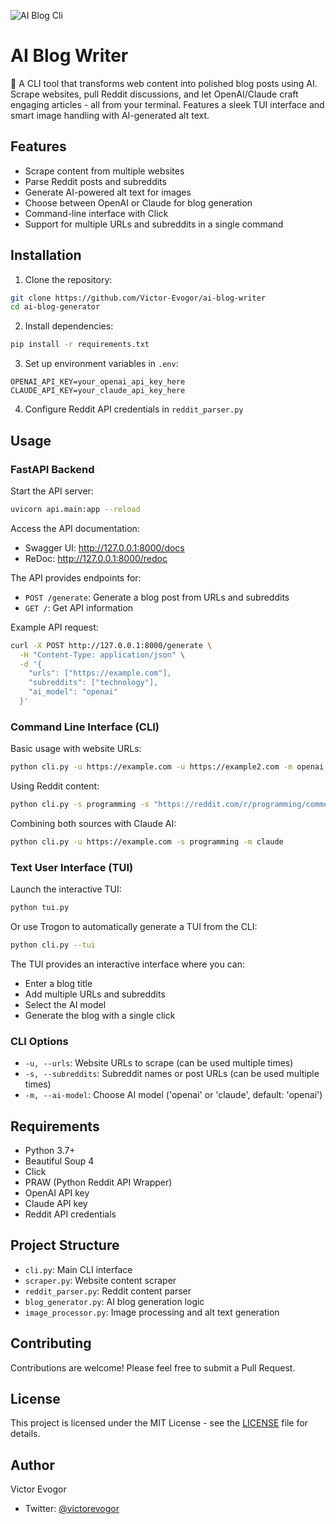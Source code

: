 ![AI Blog Cli](https://res.cloudinary.com/djaqusrpx/image/upload/v1731410602/Screenshot_from_2024-11-12_12-14-41_h5mzuc.png)

# AI Blog Writer

🤖 A CLI tool that transforms web content into polished blog posts using AI. Scrape websites, pull Reddit discussions, and let OpenAI/Claude craft engaging articles - all from your terminal. Features a sleek TUI interface and smart image handling with AI-generated alt text.

## Features

- Scrape content from multiple websites
- Parse Reddit posts and subreddits
- Generate AI-powered alt text for images
- Choose between OpenAI or Claude for blog generation
- Command-line interface with Click
- Support for multiple URLs and subreddits in a single command

## Installation

1. Clone the repository:
```bash
git clone https://github.com/Victor-Evogor/ai-blog-writer
cd ai-blog-generator
```

2. Install dependencies:
```bash
pip install -r requirements.txt
```

3. Set up environment variables in `.env`:
```
OPENAI_API_KEY=your_openai_api_key_here
CLAUDE_API_KEY=your_claude_api_key_here
```

4. Configure Reddit API credentials in `reddit_parser.py`

## Usage

### FastAPI Backend

Start the API server:
```bash
uvicorn api.main:app --reload
```

Access the API documentation:
- Swagger UI: http://127.0.0.1:8000/docs 
- ReDoc: http://127.0.0.1:8000/redoc

The API provides endpoints for:
- `POST /generate`: Generate a blog post from URLs and subreddits
- `GET /`: Get API information

Example API request:
```bash
curl -X POST http://127.0.0.1:8000/generate \
  -H "Content-Type: application/json" \
  -d '{
    "urls": ["https://example.com"],
    "subreddits": ["technology"],
    "ai_model": "openai"
  }'
```

### Command Line Interface (CLI)

Basic usage with website URLs:
```bash
python cli.py -u https://example.com -u https://example2.com -m openai
```

Using Reddit content:
```bash
python cli.py -s programming -s "https://reddit.com/r/programming/comments/example"
```

Combining both sources with Claude AI:
```bash
python cli.py -u https://example.com -s programming -m claude
```

### Text User Interface (TUI)

Launch the interactive TUI:
```bash
python tui.py
```

Or use Trogon to automatically generate a TUI from the CLI:
```bash
python cli.py --tui
```

The TUI provides an interactive interface where you can:
- Enter a blog title
- Add multiple URLs and subreddits
- Select the AI model
- Generate the blog with a single click

### CLI Options

- `-u, --urls`: Website URLs to scrape (can be used multiple times)
- `-s, --subreddits`: Subreddit names or post URLs (can be used multiple times)
- `-m, --ai-model`: Choose AI model ('openai' or 'claude', default: 'openai')

## Requirements

- Python 3.7+
- Beautiful Soup 4
- Click
- PRAW (Python Reddit API Wrapper)
- OpenAI API key
- Claude API key
- Reddit API credentials

## Project Structure

- `cli.py`: Main CLI interface
- `scraper.py`: Website content scraper
- `reddit_parser.py`: Reddit content parser
- `blog_generator.py`: AI blog generation logic
- `image_processor.py`: Image processing and alt text generation

## Contributing

Contributions are welcome! Please feel free to submit a Pull Request.

## License

This project is licensed under the MIT License - see the [LICENSE](LICENSE) file for details.

## Author

Victor Evogor
- Twitter: [@victorevogor](https://x.com/victorevogor)
